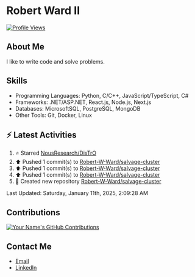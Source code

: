 
# Robert Ward II

[![Profile Views](https://komarev.com/ghpvc/?username=Robert-W-Ward)](https://github.com/Robert-W-Ward)

## About Me
I like to write code and solve problems.

## Skills
- Programming Languages: Python, C/C++, JavaScript/TypeScript, C#
- Frameworks: .NET/ASP.NET, React.js, Node.js, Next.js
- Databases: MicrosoftSQL, PostgreSQL, MongoDB
- Other Tools: Git, Docker, Linux

## :zap: Latest Activities
<!--RECENT_ACTIVITY:start-->
1. ⭐ Starred [NousResearch/DisTrO](https://github.com/NousResearch/DisTrO)
2. ⬆️ Pushed 1 commit(s) to [Robert-W-Ward/salvage-cluster](https://github.com/Robert-W-Ward/salvage-cluster)
3. ⬆️ Pushed 1 commit(s) to [Robert-W-Ward/salvage-cluster](https://github.com/Robert-W-Ward/salvage-cluster)
4. ⬆️ Pushed 1 commit(s) to [Robert-W-Ward/salvage-cluster](https://github.com/Robert-W-Ward/salvage-cluster)
5. 📔 Created new repository [Robert-W-Ward/salvage-cluster](https://github.com/Robert-W-Ward/salvage-cluster)
<!--RECENT_ACTIVITY:end-->

<!--RECENT_ACTIVITY:last_update-->
Last Updated: Saturday, January 11th, 2025, 2:09:28 AM
<!--RECENT_ACTIVITY:last_update_end-->

<!--END_SECTIN:activity-->
## Contributions
[![Your Name's GitHub Contributions](https://github-readme-streak-stats.herokuapp.com/?user=Robert-W-Ward&theme=radical)](https://github.com/your-username)

## Contact Me
- [Email](mailto:robertwesleyward2019@gmail.com)
- [LinkedIn](https://linkedin.com/in/https://www.linkedin.com/in/robert-ward-ii/)

